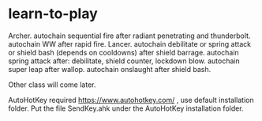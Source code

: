 # learn-to-play
Archer.
autochain sequential fire after radiant penetrating and thunderbolt.
autochain WW after rapid fire.
Lancer.
autochain debilitate or spring attack or shield bash (depends on cooldowns) after shield barrage.
autochain spring attack after: debilitate, shield counter, lockdown blow.
autochain super leap after wallop.
autochain onslaught after shield bash.
	
Other class will come later.
	
AutoHotKey required https://www.autohotkey.com/ , use default installation folder.
Put the file SendKey.ahk under the AutoHotKey installation folder.

